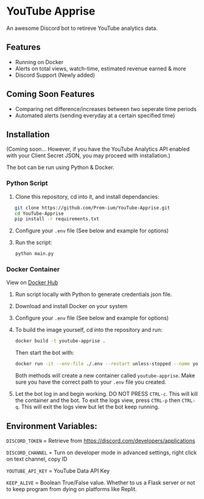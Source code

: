 # YouTube Apprise
An awesome Discord bot to retireve YouTube analytics data.

## Features
- Running on Docker
- Alerts on total views, watch-time, estimated revenue earned & more
- Discord Support (Newly added)

## Coming Soon Features
- Comparing net difference/increases between two seperate time periods
- Automated alerts (sending everyday at a certain specified time)

## Installation
(Coming soon... However, if you have the YouTube Analytics API enabled with your Client Secret JSON, you may proceed with installation.)

The bot can be run using Python & Docker.
### Python Script
1. Clone this repository, cd into it, and install dependancies:
```sh
   git clone https://github.com/Prem-ium/YouTube-Apprise.git
   cd YouTube-Apprise
   pip install -r requirements.txt
   ```
2. Configure your `.env` file (See below and example for options)
3. Run the script:

    ```sh
    python main.py
   ```
### Docker Container
View on [Docker Hub](https://hub.docker.com/repository/docker/sazn/youtube-apprise)
1. Run script locally with Python to generate credentials json file.
2. Download and install Docker on your system
3. Configure your `.env` file (See below and example for options)
4. To build the image yourself, cd into the repository and run:
   ```sh
   docker build -t youtube-apprise .
   ```
   Then start the bot with:
   ```sh
   docker run -it --env-file ./.env --restart unless-stopped --name youtube-apprise youtube-apprise
   ```
   Both methods will create a new container called `youtube-apprise`. Make sure you have the correct path to your `.env` file you created.

5. Let the bot log in and begin working. DO NOT PRESS `CTRL-c`. This will kill the container and the bot. To exit the logs view, press `CTRL-p` then `CTRL-q`. This will exit the logs view but let the bot keep running.


## Environment Variables:
`DISCORD_TOKEN` = Retrieve from https://discord.com/developers/applications

`DISCORD_CHANNEL` = Turn on developer mode in advanced settings, right click on text channel, copy ID

`YOUTUBE_API_KEY` = YouTube Data API Key

`KEEP_ALIVE` = Boolean True/False value. Whether to us a Flask server or not to keep program from dying on platforms like Replit.
